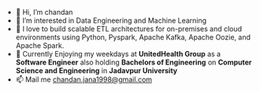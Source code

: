 - 👋 Hi, I’m chandan 
- 👀 I’m interested in Data Engineering and Machine Learning 
- 🌱 I love to build scalable ETL architectures for on-premises and cloud environments using Python, Pyspark, Apache Kafka, Apache Oozie, and Apache Spark.
- 💞️ Currently Enjoying my weekdays at **UnitedHealth Group** as a **Software Engineer** also holding **Bachelors of Engineering** on **Computer Science and Engineering** in **Jadavpur University**
- 📫 Mail me chandan.jana1998@gmail.com
  

<!---
CJ-Nil/CJ-Nil is a ✨ special ✨ repository because its `README.md` (this file) appears on your GitHub profile.
You can click the Preview link to take a look at your changes.
--->
